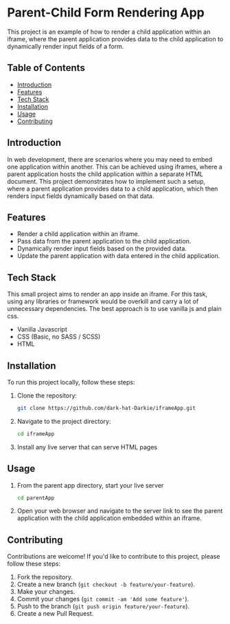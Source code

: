 # Parent-Child Form Rendering App

This project is an example of how to render a child application within an iframe, where the parent application provides data to the child application to dynamically render input fields of a form.

## Table of Contents

- [Introduction](#introduction)
- [Features](#features)
- [Tech Stack](tech-stack)
- [Installation](#installation)
- [Usage](#usage)
- [Contributing](#contributing)

## Introduction

In web development, there are scenarios where you may need to embed one application within another. This can be achieved using iframes, where a parent application hosts the child application within a separate HTML document. This project demonstrates how to implement such a setup, where a parent application provides data to a child application, which then renders input fields dynamically based on that data.

## Features

- Render a child application within an iframe.
- Pass data from the parent application to the child application.
- Dynamically render input fields based on the provided data.
- Update the parent application with data entered in the child application.

## Tech Stack

This small project aims to render an app inside an iframe. For this task, using any libraries or framework would be overkill and carry a lot of unnecessary dependencies. The best approach is to use vanilla js and plain css.

- Vanilla Javascript
- CSS (Basic, no SASS / SCSS)
- HTML

## Installation

To run this project locally, follow these steps:

1. Clone the repository:

   ```bash
   git clone https://github.com/dark-hat-Darkie/iframeApp.git
   ```

2. Navigate to the project directory:

   ```bash
   cd iframeApp
   ```

3. Install any live server that can serve HTML pages

## Usage

1. From the parent app directory, start your live server
   ```bash
   cd parentApp
   ```

3. Open your web browser and navigate to the server link to see the parent application with the child application embedded within an iframe.

## Contributing

Contributions are welcome! If you'd like to contribute to this project, please follow these steps:

1. Fork the repository.
2. Create a new branch (`git checkout -b feature/your-feature`).
3. Make your changes.
4. Commit your changes (`git commit -am 'Add some feature'`).
5. Push to the branch (`git push origin feature/your-feature`).
6. Create a new Pull Request.

